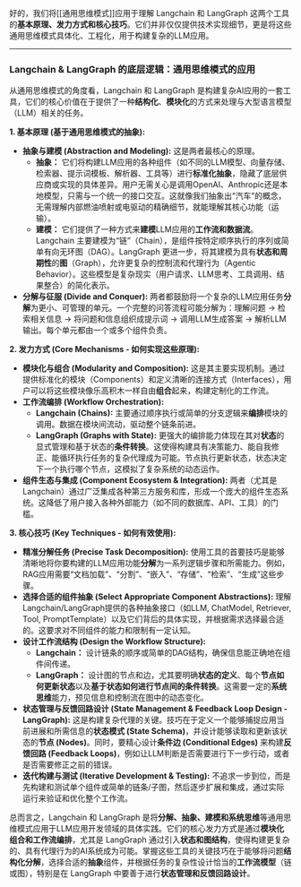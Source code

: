 好的，我们将[[通用思维模式]]应用于理解 Langchain 和 LangGraph 这两个工具的**基本原理、发力方式和核心技巧**。它们并非仅仅提供技术实现细节，更是将这些通用思维模式具体化、工程化，用于构建复杂的LLM应用。

---

### Langchain & LangGraph 的底层逻辑：通用思维模式的应用

从通用思维模式的角度看，Langchain 和 LangGraph 是构建复杂AI应用的一套工具，它们的核心价值在于提供了一种**结构化**、**模块化**的方式来处理与大型语言模型（LLM）相关的任务。

**1. 基本原理 (基于通用思维模式的抽象):**

*   **抽象与建模 (Abstraction and Modeling):** 这是两者最核心的原理。
    *   **抽象：** 它们将构建LLM应用的各种组件（如不同的LLM模型、向量存储、检索器、提示词模板、解析器、工具等）进行**标准化抽象**，隐藏了底层供应商或实现的具体差异。用户无需关心是调用OpenAI、Anthropic还是本地模型，只需与一个统一的接口交互。这就像我们抽象出“汽车”的概念，无需理解内部燃油喷射或电驱动的精确细节，就能理解其核心功能（运输）。
    *   **建模：** 它们提供了一种方式来**建模**LLM应用的**工作流和数据流**。Langchain 主要建模为“链”（Chain），是组件按特定顺序执行的序列或简单有向无环图（DAG）。LangGraph 更进一步，将其建模为具有**状态和周期性**的**图**（Graph），允许更复杂的控制流和代理行为（Agentic Behavior）。这些模型是复杂现实（用户请求、LLM思考、工具调用、结果整合）的简化表示。
*   **分解与征服 (Divide and Conquer):** 两者都鼓励将一个复杂的LLM应用任务**分解**为更小、可管理的单元。一个完整的问答流程可能分解为：理解问题 -> 检索相关信息 -> 将问题和信息组织成提示词 -> 调用LLM生成答案 -> 解析LLM输出。每个单元都由一个或多个组件负责。

**2. 发力方式 (Core Mechanisms - 如何实现这些原理):**

*   **模块化与组合 (Modularity and Composition):** 这是其主要实现机制。通过提供标准化的模块（Components）和定义清晰的连接方式（Interfaces），用户可以将这些模块像乐高积木一样自由**组合**起来，构建定制化的工作流。
*   **工作流编排 (Workflow Orchestration):**
    *   **Langchain (Chains):** 主要通过顺序执行或简单的分支逻辑来**编排**模块的调用。数据在模块间流动，驱动整个链条前进。
    *   **LangGraph (Graphs with State):** 更强大的编排能力体现在其对**状态**的显式管理和基于状态的**条件转换**。这使得构建具有决策能力、能自我修正、能循环执行任务的复杂代理成为可能。节点执行更新状态，状态决定下一个执行哪个节点，这模拟了复杂系统的动态运作。
*   **组件生态与集成 (Component Ecosystem & Integration):** 两者（尤其是Langchain）通过广泛集成各种第三方服务和库，形成一个庞大的组件生态系统。这降低了用户接入各种外部能力（如不同的数据库、API、工具）的门槛。

**3. 核心技巧 (Key Techniques - 如何有效使用):**

*   **精准分解任务 (Precise Task Decomposition):** 使用工具的首要技巧是能够清晰地将你要构建的LLM应用功能**分解**为一系列逻辑步骤和所需能力。例如，RAG应用需要“文档加载”、“分割”、“嵌入”、“存储”、“检索”、“生成”这些步骤。
*   **选择合适的组件抽象 (Select Appropriate Component Abstractions):** 理解Langchain/LangGraph提供的各种抽象接口（如LLM, ChatModel, Retriever, Tool, PromptTemplate）以及它们背后的具体实现，并根据需求选择最合适的。这要求对不同组件的能力和限制有一定认知。
*   **设计工作流结构 (Design the Workflow Structure):**
    *   **Langchain：** 设计链条的顺序或简单的DAG结构，确保信息能正确地在组件间传递。
    *   **LangGraph：** 设计图的节点和边，尤其要明确**状态的定义**、每个**节点如何更新状态**以及**基于状态如何进行节点间的条件转换**。这需要一定的**系统思维**能力，预见信息和控制流在图中的动态变化。
*   **状态管理与反馈回路设计 (State Management & Feedback Loop Design - LangGraph):** 这是构建复杂代理的关键。技巧在于定义一个能够捕捉应用当前进展和所需信息的**状态模式 (State Schema)**，并设计能够读取和更新该状态的**节点 (Nodes)**。同时，要精心设计**条件边 (Conditional Edges)** 来构建**反馈回路 (Feedback Loops)**，例如让LLM判断是否需要进行下一步行动，或者是否需要修正之前的错误。
*   **迭代构建与测试 (Iterative Development & Testing):** 不追求一步到位，而是先构建和测试单个组件或简单的链条/子图，然后逐步扩展和集成，通过实际运行来验证和优化整个工作流。

总而言之，Langchain 和 LangGraph 是将**分解、抽象、建模和系统思维**等通用思维模式应用于LLM应用开发领域的具体实践。它们的核心发力方式是通过**模块化组合和工作流编排**，尤其是 LangGraph 通过引入**状态和图结构**，使得构建更复杂的、具有代理行为的AI系统成为可能。掌握这些工具的关键技巧在于能够将问题**结构化分解**，选择合适的**抽象**组件，并根据任务的复杂性设计恰当的**工作流模型**（链或图），特别是在 LangGraph 中要善于进行**状态管理和反馈回路设计**。